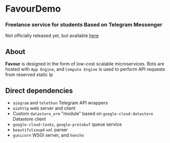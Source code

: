# FavourDemo
### Freelance service for students Based on Telegram Messenger

Not officially released yet, but available [here](https://t.me/FavourAccountBot)
## About
**Favour** is designed in the form of low-cost scalable microservices. Bots are hosted with `App Engine`, 
and `Compute Engine` is used to perform API requests from reserved static Ip
## Direct dependencies
- `aiogram` and `telethon` Telegram API wrappers
- `aiohttp` web server and client  
- Custom `datastore_orm` "module" based on `google-cloud-datastore` Datastore client  
- `google-cloud-tasks`, `google-protobuf` queue service  
- `beautifulsoup4` `xml` parser  
- `gunicorn` WSGI server, and `honcho`  

